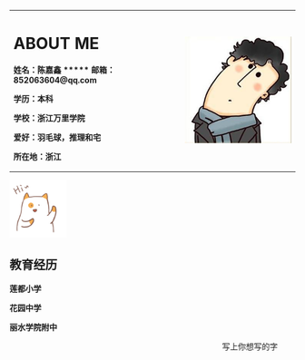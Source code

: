 

<table border="0">
<tr>
<td width="60%">
<h1> ABOUT ME</h1>
  <p><b>姓名：陈嘉鑫   *****   邮箱：852063604@qq.com</b></p>
  <p><b>学历：本科             </b></p>
  <p><b>学校：浙江万里学院</b></p>
  <p><b>爱好：羽毛球，推理和宅</b></p>
 <p><b>所在地：浙江</b></p>
</td>
  <td width="40%">
    <img src="/u=2887308286,3997673941&fm=26&gp=0.jpg" width="100%">    
    </td>
  </tr>
  </table>
          <img src="/ti.gif" width="20%"> 
<p><h2>教育经历</h2></p>
<p><b>莲都小学</b></p>
<p><b>花园中学</b></p>
<p><b>丽水学院附中</b></p>
<marquee>写上你想写的字</marquee>
